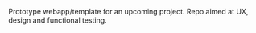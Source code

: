 Prototype webapp/template for an upcoming project. Repo aimed at UX, design and functional testing. 
